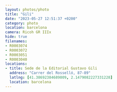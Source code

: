 ```yaml
---
layout: photos/photo
title: "Gili"
date: "2023-05-27 12:51:37 +0200"
category: photo
location: barcelona
camera: Ricoh GR IIIx
hide: true
filenames: 
- R0003074
- R0003072
- R0003051
- R0003040
locations:
- title: Sede de la Editorial Gustavo Gili
  address: "Carrer del Rosselló, 87-89"
  latlng: [41.38692384689809, 2.1479082227331228]
  location: barcelona
---
```




